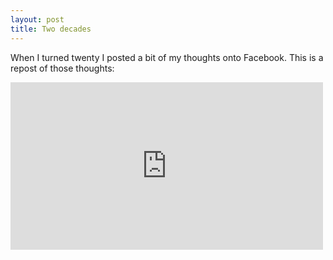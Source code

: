 ```yaml
---
layout: post
title: Two decades
---
```


When I turned twenty I posted a bit of my thoughts onto Facebook. This is a repost of those thoughts:


<iframe src="https://www.facebook.com/plugins/post.php?href=https%3A%2F%2Fwww.facebook.com%2FK.Wade.Cooper%2Fposts%2F10207583880186108&width=500" width="500" height="268" style="border:none;overflow:hidden" scrolling=“yes” frameborder="0" allowTransparency="true" allow="encrypted-media"></iframe>




